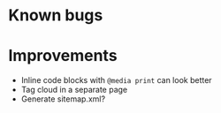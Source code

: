 # Known bugs


# Improvements

- Inline code blocks with `@media print` can look better
- Tag cloud in a separate page
- Generate sitemap.xml?
